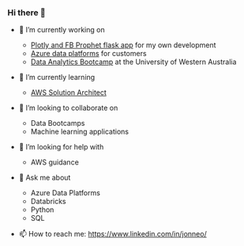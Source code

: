 ### Hi there 👋

- 🔭 I’m currently working on
  - [Plotly and FB Prophet flask app](https://retail-challenge-lite.herokuapp.com/) for my own development 
  - [Azure data platforms](https://docs.microsoft.com/en-us/azure/architecture/example-scenario/dataplate2e/data-platform-end-to-end) for customers 
  - [Data Analytics Bootcamp](https://bootcamp.uwa.edu.au/data/) at the University of Western Australia


- 🌱 I’m currently learning 
  - [AWS Solution Architect](https://aws.amazon.com/certification/certified-solutions-architect-associate/) 

- 👯 I’m looking to collaborate on
  - Data Bootcamps
  - Machine learning applications

- 🤔 I’m looking for help with
  - AWS guidance 

- 💬 Ask me about 
  - Azure Data Platforms 
  - Databricks 
  - Python 
  - SQL 

- 📫 How to reach me: https://www.linkedin.com/in/jonneo/
